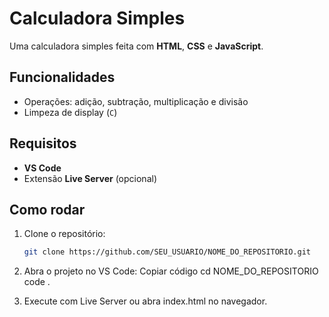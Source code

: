 # Calculadora Simples

Uma calculadora simples feita com **HTML**, **CSS** e **JavaScript**.

## Funcionalidades

- Operações: adição, subtração, multiplicação e divisão
- Limpeza de display (`C`)

## Requisitos

- **VS Code**
- Extensão **Live Server** (opcional)

## Como rodar

1. Clone o repositório:
   ```bash
   git clone https://github.com/SEU_USUARIO/NOME_DO_REPOSITORIO.git

2. Abra o projeto no VS Code:
    Copiar código
    cd NOME_DO_REPOSITORIO 
    code .
    
3. Execute com Live Server ou abra index.html no navegador.